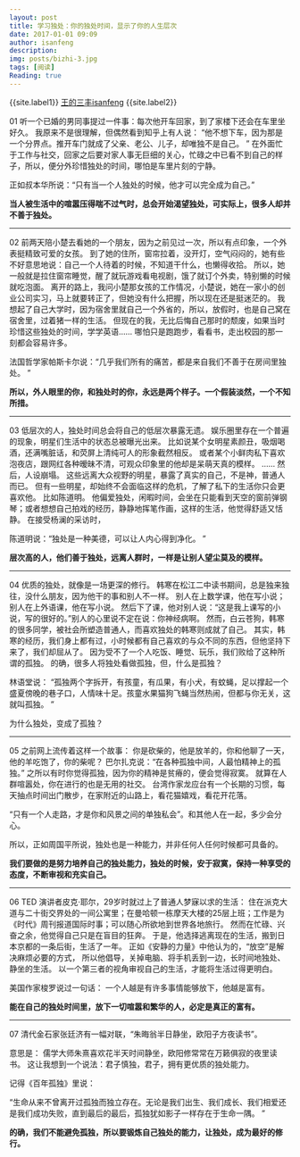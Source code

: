 ```yaml
---
layout: post
title: 学习独处：你的独处时间，显示了你的人生层次
date: 2017-01-01 09:09
author: isanfeng
description: 
img: posts/bizhi-3.jpg
tags: [阅读]
Reading: true
---
```

{{site.label1}} <a href="https://isanfeng.github.io" target="\_blank">王的三丰isanfeng</a> {{site.label2}}

01
听一个已婚的男同事提过一件事：每次他开车回家，到了家楼下还会在车里坐好久。
我原来不是很理解，但偶然看到知乎上有人说：
“他不想下车，因为那是一个分界点。推开车门就成了父亲、老公、儿子，却唯独不是自己。 ”
在外面忙于工作与社交，回家之后要对家人事无巨细的关心，忙碌之中已看不到自己的样子，所以，便分外珍惜独处的时间，哪怕是车里片刻的宁静。

正如叔本华所说：“只有当一个人独处的时候，他才可以完全成为自己。”

<strong>当人被生活中的喧嚣压得喘不过气时，总会开始渴望独处，可实际上，很多人却并不善于独处。</strong>

<hr />

02
前两天陪小楚去看她的一个朋友，因为之前见过一次，所以有点印象，一个外表挺精致可爱的女孩。 到了她的住所，窗帘拉着，没开灯，空气闷闷的，她有些不好意思地说：自己一个人待着的时候，不知道干什么，也懒得收拾。
所以，她一般就是拉住窗帘睡觉，醒了就玩游戏看电视剧，饿了就订个外卖，特别懒的时候就吃泡面。
离开的路上，我问小楚那女孩的工作情况，小楚说，她在一家小的创业公司实习，马上就要转正了，但她没有什么把握，所以现在还是挺迷茫的。
我想起了自己大学时，因为宿舍里就自己一个外省的，所以，放假时，也是自己窝在宿舍里，过着猪一样的生活。
但现在的我，无比后悔自己那时的颓废，如果当时珍惜这些独处的时间，学学英语……
哪怕只是跑跑步，看看书，走出校园的那一刻都会容易许多。

法国哲学家帕斯卡尔说：“几乎我们所有的痛苦，都是来自我们不善于在房间里独处。 ”

<strong>所以，外人眼里的你，和独处时的你，永远是两个样子。一个假装淡然，一个不知所措。
</strong>

<hr />

03
低层次的人，独处时间总会将自己的低层次暴露无遗。
娱乐圈里存在一个普遍的现象，明星们生活中的状态总被曝光出来。
比如说某个女明星素颜丑，吸烟喝酒，还满嘴脏话，和荧屏上清纯可人的形象截然相反。
或者某个小鲜肉私下喜欢泡夜店，跟网红各种暧昧不清，可观众印象里的他却是呆萌天真的模样。
……
然后，人设崩塌。
这些远离大众视野的明星，暴露了真实的自己，不是神，普通人而已。
但有一些明星，却始终不会面临这样的危机，了解了私下的生活你只会更喜欢他。
比如陈道明。
他偏爱独处，闲暇时间，会坐在只能看到天空的窗前弹钢琴；或者想想自己拍戏的经历，静静地挥笔作画，这样的生活，他觉得舒适又恬静。
在接受杨澜的采访时，

陈道明说：“独处是一种美德，可以让人内心得到净化。 ”

<strong>层次高的人，他们善于独处，远离人群时，一样是让别人望尘莫及的模样。
</strong>

<hr />

04
优质的独处，就像是一场更深的修行。
韩寒在松江二中读书期间，总是独来独往，没什么朋友，因为他干的事和别人不一样。
别人在上数学课，他在写小说；别人在上外语课，他在写小说。
然后下了课，他对别人说：“这是我上课写的小说，写的很好的。”别人的心里说不定在说：你神经病啊。
然而，白云苍狗，韩寒的很多同学，被社会所塑造普通人，而喜欢独处的韩寒则成就了自己。
其实，韩寒的经历，我们身上都有过，小时候都有自己喜欢的与众不同的东西，但他坚持下来了，我们却屈从了。
因为受不了一个人吃饭、睡觉、玩乐，我们败给了这种所谓的孤独。
的确，很多人将独处看做孤独，但，什么是孤独？

林语堂说： “孤独两个字拆开，有孩童，有瓜果，有小犬，有蚊蝇，足以撑起一个盛夏傍晚的巷子口，人情味十足。孩童水果猫狗飞蝇当然热闹，但都与你无关，这就叫孤独。 ”

为什么独处，变成了孤独？

<hr />

05
之前网上流传着这样一个故事：
你是砍柴的，他是放羊的，你和他聊了一天，他的羊吃饱了，你的柴呢？
巴尔扎克说：“在各种孤独中间，人最怕精神上的孤独。”
之所以有时你觉得孤独，因为你的精神是贫瘠的，便会觉得寂寞。
就算在人群喧嚣处，你在进行的也是无用的社交。
台湾作家龙应台有一个长期的习惯，每天抽点时间出门散步，在家附近的山路上，看花猫嬉戏，看花开花落。

“只有一个人走路，才是你和风景之间的单独私会”。和其他人在一起，多少会分心。

所以，正如周国平所说，独处也是一种能力，并非任何人任何时候都可具备的。

<strong>我们要做的是努力培养自己的独处能力，独处的时候，安于寂寞，保持一种享受的态度，不断审视和充实自己。
</strong>

<hr />

06
TED 演讲者皮克·耶尔，29岁时就过上了普通人梦寐以求的生活：
住在派克大道与二十街交界处的一间公寓里；在曼哈顿一栋摩天大楼的25层上班；工作是为《时代》周刊报道国际时事；可以随心所欲地到世界各地旅行。
然而在忙碌、兴奋之余，他觉得自己只是在盲目的狂奔。
于是，他选择逃离现在的生活，搬到日本京都的一条后街，生活了一年。
正如《安静的力量》中他认为的，“放空”是解决麻烦必要的方式， 所以他倡导，关掉电脑、将手机丢到一边，长时间地独处、静坐的生活。
以一个第三者的视角审视自己的生活，才能将生活过得更明白。

美国作家梭罗说过一句话： 一个人越是有许多事情能够放下，他越是富有。

<strong>能在自己的独处时间里，放下一切喧嚣和繁华的人，必定是真正的富有。</strong>

<hr />

07
清代金石家张廷济有一幅对联，“朱晦翁半日静坐，欧阳子方夜读书”。

意思是： 儒学大师朱熹喜欢花半天时间静坐，欧阳修常常在万籁俱寂的夜里读书。
这让我想到一个说法：君子慎独，君子，拥有更优质的独处能力。

记得《百年孤独》里说：

“生命从来不曾离开过孤独而独立存在。无论是我们出生、我们成长、我们相爱还是我们成功失败，直到最后的最后，孤独犹如影子一样存在于生命一隅。 ”

<strong>的确，我们不能避免孤独，所以要锻炼自己独处的能力，让独处，成为最好的修行。</strong>
